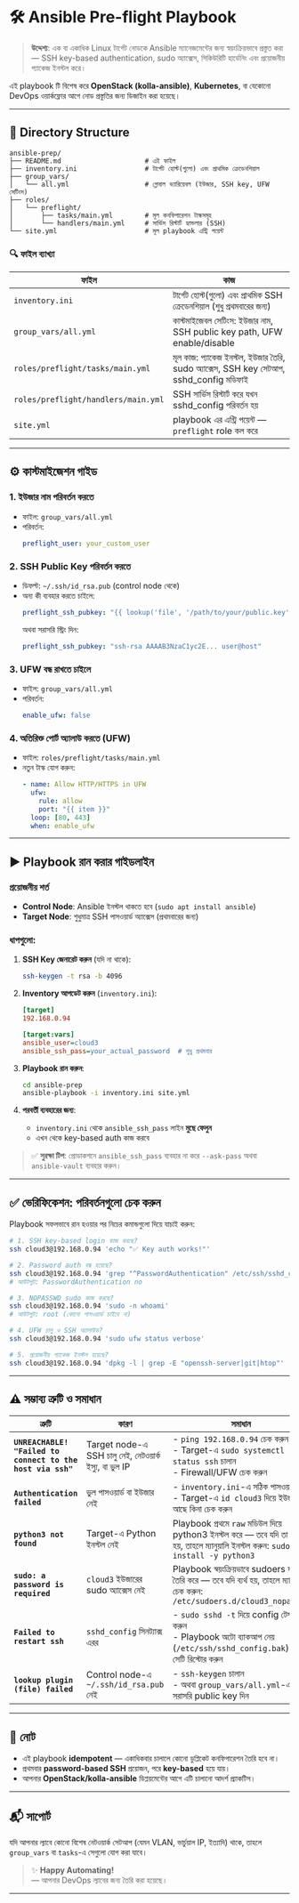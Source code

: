 # 🛠️ Ansible Pre-flight Playbook

> **উদ্দেশ্য**: এক বা একাধিক Linux টার্গেট নোডকে Ansible ম্যানেজমেন্টের জন্য স্বয়ংক্রিয়ভাবে প্রস্তুত করা — SSH key-based authentication, sudo অ্যাক্সেস, সিকিউরিটি হার্ডেনিং এবং প্রয়োজনীয় প্যাকেজ ইনস্টল করে।

এই playbook টি বিশেষ করে **OpenStack (kolla-ansible)**, **Kubernetes**, বা যেকোনো DevOps ওয়ার্কফ্লোর আগে নোড প্রস্তুতির জন্য ডিজাইন করা হয়েছে।

---

## 📁 Directory Structure

```
ansible-prep/
├── README.md                     # এই ফাইল
├── inventory.ini                 # টার্গেট হোস্ট(গুলো) এবং প্রাথমিক ক্রেডেনশিয়াল
├── group_vars/
│   └── all.yml                   # গ্লোবাল ভ্যারিয়েবল (ইউজার, SSH key, UFW সেটিংস)
├── roles/
│   └── preflight/
│       ├── tasks/main.yml        # মূল কনফিগারেশন টাস্কসমূহ
│       └── handlers/main.yml     # সার্ভিস রিস্টার্ট হ্যান্ডলার (SSH)
└── site.yml                      # মূল playbook এন্ট্রি পয়েন্ট
```

### 🔍 ফাইল ব্যাখ্যা

| ফাইল | কাজ |
|------|------|
| `inventory.ini` | টার্গেট হোস্ট(গুলো) এবং প্রাথমিক SSH ক্রেডেনশিয়াল (শুধু প্রথমবারের জন্য) |
| `group_vars/all.yml` | কাস্টমাইজেবল সেটিংস: ইউজার নাম, SSH public key path, UFW enable/disable |
| `roles/preflight/tasks/main.yml` | মূল কাজ: প্যাকেজ ইনস্টল, ইউজার তৈরি, sudo অ্যাক্সেস, SSH key সেটআপ, sshd_config মডিফাই |
| `roles/preflight/handlers/main.yml` | SSH সার্ভিস রিস্টার্ট করে যখন sshd_config পরিবর্তন হয় |
| `site.yml` | playbook এর এন্ট্রি পয়েন্ট — `preflight` role কল করে |

---

## ⚙️ কাস্টমাইজেশন গাইড

### 1. **ইউজার নাম পরিবর্তন করতে**
- ফাইল: `group_vars/all.yml`
- পরিবর্তন:
  ```yaml
  preflight_user: your_custom_user
  ```

### 2. **SSH Public Key পরিবর্তন করতে**
- ডিফল্ট: `~/.ssh/id_rsa.pub` (control node থেকে)
- অন্য কী ব্যবহার করতে চাইলে:
  ```yaml
  preflight_ssh_pubkey: "{{ lookup('file', '/path/to/your/public.key') }}"
  ```
  অথবা সরাসরি স্ট্রিং দিন:
  ```yaml
  preflight_ssh_pubkey: "ssh-rsa AAAAB3NzaC1yc2E... user@host"
  ```

### 3. **UFW বন্ধ রাখতে চাইলে**
- ফাইল: `group_vars/all.yml`
- পরিবর্তন:
  ```yaml
  enable_ufw: false
  ```

### 4. **অতিরিক্ত পোর্ট অ্যালাউ করতে (UFW)**
- ফাইল: `roles/preflight/tasks/main.yml`
- নতুন টাস্ক যোগ করুন:
  ```yaml
  - name: Allow HTTP/HTTPS in UFW
    ufw:
      rule: allow
      port: "{{ item }}"
    loop: [80, 443]
    when: enable_ufw
  ```

---

## ▶️ Playbook রান করার গাইডলাইন

### প্রয়োজনীয় শর্ত
- **Control Node**: Ansible ইনস্টল থাকতে হবে (`sudo apt install ansible`)
- **Target Node**: শুধুমাত্র SSH পাসওয়ার্ড অ্যাক্সেস (প্রথমবারের জন্য)

### ধাপগুলো:

1. **SSH Key জেনারেট করুন** (যদি না থাকে):
   ```bash
   ssh-keygen -t rsa -b 4096
   ```

2. **Inventory আপডেট করুন** (`inventory.ini`):
   ```ini
   [target]
   192.168.0.94

   [target:vars]
   ansible_user=cloud3
   ansible_ssh_pass=your_actual_password  # শুধু প্রথমবার
   ```

3. **Playbook রান করুন**:
   ```bash
   cd ansible-prep
   ansible-playbook -i inventory.ini site.yml
   ```

4. **পরবর্তী ব্যবহারের জন্য**:
   - `inventory.ini` থেকে `ansible_ssh_pass` লাইন **মুছে ফেলুন**
   - এখন থেকে key-based auth কাজ করবে

> ✅ **সুরক্ষা টিপ**: প্রোডাকশনে `ansible_ssh_pass` ব্যবহার না করে `--ask-pass` অথবা `ansible-vault` ব্যবহার করুন।

---

## ✅ ভেরিফিকেশন: পরিবর্তনগুলো চেক করুন

Playbook সফলভাবে রান হওয়ার পর নিচের কমান্ডগুলো দিয়ে যাচাই করুন:

```bash
# 1. SSH key-based login কাজ করছে?
ssh cloud3@192.168.0.94 'echo "✅ Key auth works!"'

# 2. Password auth বন্ধ হয়েছে?
ssh cloud3@192.168.0.94 'grep "^PasswordAuthentication" /etc/ssh/sshd_config'
# আউটপুট: PasswordAuthentication no

# 3. NOPASSWD sudo কাজ করছে?
ssh cloud3@192.168.0.94 'sudo -n whoami'
# আউটপুট: root (কোনো পাসওয়ার্ড চাইবে না)

# 4. UFW চালু ও SSH অ্যালাউড?
ssh cloud3@192.168.0.94 'sudo ufw status verbose'

# 5. প্রয়োজনীয় প্যাকেজ ইনস্টল হয়েছে?
ssh cloud3@192.168.0.94 'dpkg -l | grep -E "openssh-server|git|htop"'
```

---

## ⚠️ সম্ভাব্য ত্রুটি ও সমাধান

| ত্রুটি | কারণ | সমাধান |
|--------|------|--------|
| **`UNREACHABLE! "Failed to connect to the host via ssh"`** | Target node-এ SSH চালু নেই, নেটওয়ার্ক ইস্যু, বা ভুল IP | - `ping 192.168.0.94` চেক করুন<br>- Target-এ `sudo systemctl status ssh` চালান<br>- Firewall/UFW চেক করুন |
| **`Authentication failed`** | ভুল পাসওয়ার্ড বা ইউজার নেই | - `inventory.ini`-এ সঠিক পাসওয়ার্ড দিন<br>- Target-এ `id cloud3` দিয়ে ইউজার আছে কিনা চেক করুন |
| **`python3 not found`** | Target-এ Python ইনস্টল নেই | Playbook প্রথমে `raw` মডিউল দিয়ে python3 ইনস্টল করে — তবে যদি তা ব্যর্থ হয়, তাহলে ম্যানুয়ালি ইনস্টল করুন: `sudo apt install -y python3` |
| **`sudo: a password is required`** | `cloud3` ইউজারের sudo অ্যাক্সেস নেই | Playbook স্বয়ংক্রিয়ভাবে sudoers ফাইল তৈরি করে — তবে যদি ব্যর্থ হয়, তাহলে ম্যানুয়ালি চেক করুন: `/etc/sudoers.d/cloud3_nopasswd` |
| **`Failed to restart ssh`** | `sshd_config` সিনট্যাক্স এরর | - `sudo sshd -t` দিয়ে config টেস্ট করুন<br>- Playbook অটো ব্যাকআপ নেয় (`/etc/ssh/sshd_config.bak`) — সেটি রিস্টোর করুন |
| **`lookup plugin (file) failed`** | Control node-এ `~/.ssh/id_rsa.pub` নেই | - `ssh-keygen` চালান<br>- অথবা `group_vars/all.yml`-এ সরাসরি public key দিন |

---

## 📌 নোট

- এই playbook **idempotent** — একাধিকবার চালালে কোনো ডুপ্লিকেট কনফিগারেশন তৈরি হবে না।
- প্রথমবার **password-based SSH** প্রয়োজন, পরে **key-based** হয়ে যায়।
- আপনার **OpenStack/kolla-ansible** ডিপ্লয়মেন্টের আগে এটি চালানো আদর্শ প্র্যাকটিস।

---

## 📬 সাপোর্ট

যদি আপনার ল্যাবে কোনো বিশেষ নেটওয়ার্ক সেটআপ (যেমন VLAN, ভার্চুয়াল IP, ইত্যাদি) থাকে, তাহলে `group_vars` বা `tasks`-এ সেগুলো যোগ করা যাবে।

> ✨ **Happy Automating!**  
> — আপনার DevOps ল্যাবের জন্য তৈরি করা হয়েছে।

--- 
